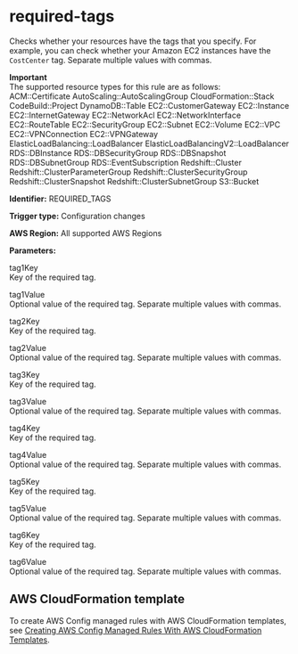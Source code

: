 # required\-tags<a name="required-tags"></a>

Checks whether your resources have the tags that you specify\. For example, you can check whether your Amazon EC2 instances have the `CostCenter` tag\. Separate multiple values with commas\.

**Important**  
The supported resource types for this rule are as follows:  
ACM::Certificate
AutoScaling::AutoScalingGroup
CloudFormation::Stack
CodeBuild::Project
DynamoDB::Table
EC2::CustomerGateway
EC2::Instance
EC2::InternetGateway
EC2::NetworkAcl
EC2::NetworkInterface
EC2::RouteTable
EC2::SecurityGroup
EC2::Subnet
EC2::Volume
EC2::VPC
EC2::VPNConnection
EC2::VPNGateway
ElasticLoadBalancing::LoadBalancer
ElasticLoadBalancingV2::LoadBalancer
RDS::DBInstance
RDS::DBSecurityGroup
RDS::DBSnapshot
RDS::DBSubnetGroup
RDS::EventSubscription
Redshift::Cluster
Redshift::ClusterParameterGroup
Redshift::ClusterSecurityGroup
Redshift::ClusterSnapshot
Redshift::ClusterSubnetGroup
S3::Bucket

**Identifier:** REQUIRED\_TAGS

**Trigger type:** Configuration changes

**AWS Region:** All supported AWS Regions

**Parameters:**

 tag1Key   
 Key of the required tag\. 

 tag1Value   
 Optional value of the required tag\. Separate multiple values with commas\. 

 tag2Key   
 Key of the required tag\. 

 tag2Value   
 Optional value of the required tag\. Separate multiple values with commas\. 

 tag3Key   
 Key of the required tag\. 

 tag3Value   
 Optional value of the required tag\. Separate multiple values with commas\. 

 tag4Key   
 Key of the required tag\. 

 tag4Value   
 Optional value of the required tag\. Separate multiple values with commas\. 

 tag5Key   
 Key of the required tag\. 

 tag5Value   
 Optional value of the required tag\. Separate multiple values with commas\. 

 tag6Key   
 Key of the required tag\. 

 tag6Value   
 Optional value of the required tag\. Separate multiple values with commas\. 

## AWS CloudFormation template<a name="w24aac11c29c17d287c17"></a>

To create AWS Config managed rules with AWS CloudFormation templates, see [Creating AWS Config Managed Rules With AWS CloudFormation Templates](aws-config-managed-rules-cloudformation-templates.md)\.